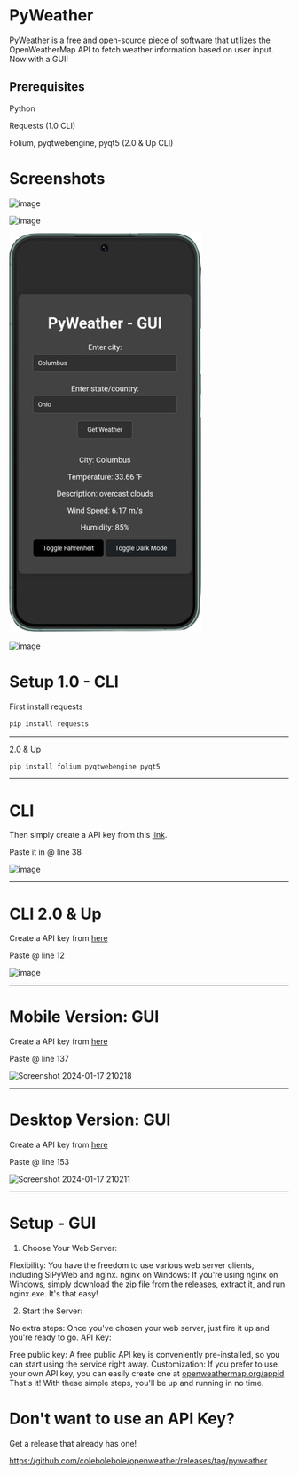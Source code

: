 # PyWeather
PyWeather is a free and open-source piece of software that utilizes the OpenWeatherMap API to fetch weather information based on user input.
Now with a GUI! 

## Prerequisites  
Python

Requests (1.0 CLI)

Folium, pyqtwebengine, pyqt5 (2.0 & Up CLI)

# Screenshots
![image](https://github.com/colebolebole/openweather/assets/88512222/44244110-3167-4f31-afb2-5c7e022eab1c)

![image](https://github.com/colebolebole/pyweather/assets/88512222/ff4a6020-4b6f-47da-894a-1451f0143c2a)

![image](mobile.png)

![image](https://github.com/colebolebole/pyweather/assets/88512222/c0a0ac39-81db-4fa7-a9b2-a4b896725516)


# Setup 1.0 - CLI
First install requests

```python
pip install requests
```
---
2.0 & Up

```python
pip install folium pyqtwebengine pyqt5
```
---
# CLI
Then simply create a API key from this [link](https://home.openweathermap.org/api_keys).

Paste it in @ line 38

![image](https://github.com/colebolebole/openweather/assets/88512222/16d9d12e-ebfe-4892-b5a0-73ee1049b436)

---

# CLI 2.0 & Up

Create a API key from [here](https://home.openweathermap.org/api_keys)

Paste @ line 12

![image](https://github.com/colebolebole/pyweather/assets/88512222/20607d49-bbcc-47be-83f7-17122e5b5361)

---

# Mobile Version: GUI

Create a API key from [here](https://home.openweathermap.org/api_keys)

Paste @ line 137

![Screenshot 2024-01-17 210218](https://github.com/colebolebole/pyweather/assets/88512222/6116657e-4467-4d72-a05c-785733c9ccb9)

---

# Desktop Version: GUI

Create a API key from [here](https://home.openweathermap.org/api_keys)

Paste @ line 153

![Screenshot 2024-01-17 210211](https://github.com/colebolebole/pyweather/assets/88512222/30702e7a-959c-428b-a986-bb371bdf790f)

---


# Setup - GUI
1. Choose Your Web Server:

Flexibility: You have the freedom to use various web server clients, including SiPyWeb and nginx.
nginx on Windows: If you're using nginx on Windows, simply download the zip file from the releases, extract it, and run nginx.exe. It's that easy!

2. Start the Server:

No extra steps: Once you've chosen your web server, just fire it up and you're ready to go.
API Key:

Free public key: A free public API key is conveniently pre-installed, so you can start using the service right away.
Customization: If you prefer to use your own API key, you can easily create one at [openweathermap.org/appid](https://openweathermap.org/appid)
That's it! With these simple steps, you'll be up and running in no time.

# Don't want to use an API Key?
Get a release that already has one!

https://github.com/colebolebole/openweather/releases/tag/pyweather

